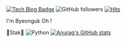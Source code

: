 [![Tech Blog Badge](http://img.shields.io/badge/-Tech%20blog-black?style=flat-square&logo=github&link=https://zzsza.github.io/)](https://zzsza.github.io/)
![GitHub followers](https://img.shields.io/github/followers/ohby00?style=social)
[![Hits](https://hits.seeyoufarm.com/api/count/incr/badge.svg?url=https%3A%2F%2Fgithub.com%2Fohby00&count_bg=%2379C83D&title_bg=%23555555&icon=mailchimp.svg&icon_color=%23E7E7E7&title=hits&edge_flat=false)](https://hits.seeyoufarm.com)

I'm Byeonguk Oh !

 🐹Stak🐹 <img alt="Python" src ="https://img.shields.io/badge/Python-3776AB.svg?&style=for-the-badge&logo=Python&logoColor=white"/>
[![Anurag's GitHub stats](https://github-readme-stats.vercel.app/api?username=ohby00)](https://github.com/anuraghazra/github-readme-stats)

